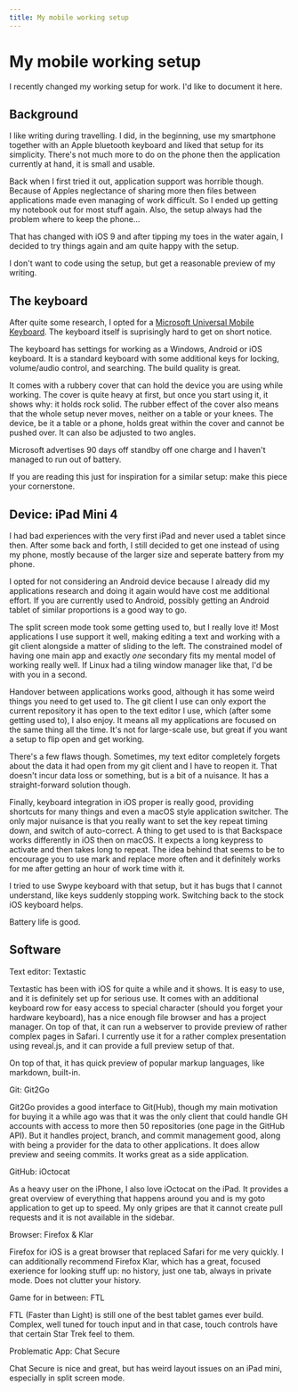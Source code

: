 ```yaml
---
title: My mobile working setup
---
```


# My mobile working setup

I recently changed my working setup for work. I'd like to document it here.

## Background

I like writing during travelling. I did, in the beginning, use my smartphone together with an Apple bluetooth keyboard and liked that setup for its simplicity. There's not much more to do on the phone then the application currently at hand, it is small and usable.

Back when I first tried it out, application support was horrible though. Because of Apples neglectance of sharing more then files between applications made even managing of work difficult. So I ended up getting my notebook out for most stuff again. Also, the setup always had the problem where to keep the phone...

That has changed with iOS 9 and after tipping my toes in the water again, I decided to try things again and am quite happy with the setup.

I don't want to code using the setup, but get a reasonable preview of my writing.

## The keyboard

After quite some research, I opted for a [Microsoft Universal Mobile Keyboard](https://www.microsoft.com/accessories/en-us/products/keyboards/universal-mobile-keyboard/p2z-00001). The keyboard itself is suprisingly hard to get on short notice.

The keyboard has settings for working as a Windows, Android or iOS keyboard. It is a standard keyboard with some additional keys for locking, volume/audio control, and searching. The build quality is great.

It comes with a rubbery cover that can hold the device you are using while working. The cover is quite heavy at first, but once you start using it, it shows why: it holds rock solid. The rubber effect of the cover also means that the whole setup never moves, neither on a table or your knees. The device, be it a table or a phone, holds great within the cover and cannot be pushed over. It can also be adjusted to two angles.

Microsoft advertises 90 days off standby off one charge and I haven't managed to run out of battery.

If you are reading this just for inspiration for a similar setup: make this piece your cornerstone.

## Device: iPad Mini 4

I had bad experiences with the very first iPad and never used a tablet since then. After some back and forth, I still decided to get one instead of using my phone, mostly because of the larger size and seperate battery from my phone.

I opted for not considering an Android device because I already did my applications research and doing it again would have cost me additional effort. If you are currently used to Android, possibly getting an Android tablet of similar proportions is a good way to go.

The split screen mode took some getting used to, but I really love it! Most applications I use support it well, making editing a text and working with a git client alongside a matter of sliding to the left. The constrained model of having one main app and exactly _one_ secondary fits my mental model of working really well. If Linux had a tiling window manager like that, I'd be with you in a second.

Handover between applications works good, although it has some weird things you need to get used to. The git client I use can only export the current repository it has open to the text editor I use, which (after some getting used to), I also enjoy. It means all my applications are focused on the same thing all the time. It's not for large-scale use, but great if you want a setup to flip open and get working.

There's a few flaws though. Sometimes, my text editor completely forgets about the data it had open from my git client and I have to reopen it. That doesn't incur data loss or something, but is a bit of a nuisance. It has a straight-forward solution though.

Finally, keyboard integration in iOS proper is really good, providing shortcuts for many things and even a macOS style application switcher. The only major nuisance is that you really want to set the key repeat timing down, and switch of auto-correct. A thing to get used to is that Backspace works differently in iOS then on macOS. It expects a long keypress to activate and then takes long to repeat. The idea behind that seems to be to encourage you to use mark and replace more often and it definitely works for me after getting an hour of work time with it.

I tried to use Swype keyboard with that setup, but it has bugs that I cannot understand, like keys suddenly stopping work. Switching back to the stock iOS keyboard helps.

Battery life is good.

## Software

Text editor: Textastic

Textastic has been with iOS for quite a while and it shows. It is easy to use, and it is definitely set up for serious use. It comes with an additional keyboard row for easy access to special character (should you forget your hardware keyboard), has a nice enough file browser and has a project manager. On top of that, it can run a webserver to provide preview of rather complex pages in Safari. I currently use it for a rather complex presentation using reveal.js, and it can provide a full preview setup of that.

On top of that, it has quick preview of popular markup languages, like markdown, built-in.

Git: Git2Go

Git2Go provides a good interface to Git(Hub), though my main motivation for buying it a while ago was that it was the only client that could handle GH accounts with access to more then 50 repositories (one page in the GitHub API). But it handles project, branch, and commit management good, along with being a provider for the data to other applications. It does allow preview and seeing commits. It works great as a side application.

GitHub: iOctocat

As a heavy user on the iPhone, I also love iOctocat on the iPad. It provides a great overview of everything that happens around you and is my goto application to get up to speed. My only gripes are that it cannot create pull requests and it is not available in the sidebar.

Browser: Firefox & Klar

Firefox for iOS is a great browser that replaced Safari for me very quickly. I can additionally recommend Firefox Klar, which has a great, focused exerience for looking stuff up: no history, just one tab, always in private mode. Does not clutter your history.

Game for in between: FTL

FTL (Faster than Light) is still one of the best tablet games ever build. Complex, well tuned for touch input and in that case, touch controls have that certain Star Trek feel to them.

Problematic App: Chat Secure

Chat Secure is nice and great, but has weird layout issues on an iPad mini, especially in split screen mode.
